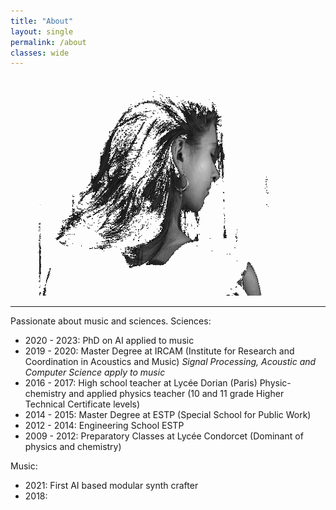 ```yaml
---
title: "About"
layout: single
permalink: /about
classes: wide
---
```


<p align="center">
  <img width="500" height="350" src="https://raw.githubusercontent.com/ninon-io/ninon-io.github.io/master/images/ninon_dos2.png">
</p>

*****************************************************

Passionate about music and sciences.
Sciences:
- 2020 - 2023: PhD on AI applied to music
- 2019 - 2020: Master Degree at IRCAM (Institute for Research and Coordination in Acoustics and Music)
               *Signal Processing, Acoustic and Computer Science apply to music*
- 2016 - 2017: High school teacher at Lycée Dorian (Paris) 
               Physic-chemistry and applied physics teacher (10 and 11 grade Higher Technical Certificate levels)
- 2014 - 2015: Master Degree at ESTP (Special School for Public Work)
- 2012 - 2014: Engineering School ESTP
- 2009 - 2012: Preparatory Classes at Lycée Condorcet (Dominant of physics and chemistry)

Music:
- 2021: First AI based modular synth crafter
- 2018: 

